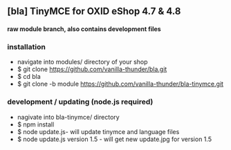 ## [bla] TinyMCE for OXID eShop 4.7 & 4.8
#### raw module branch, also contains development files

### installation
* navigate into modules/ directory of your shop
* $ git clone https://github.com/vanilla-thunder/bla.git
* $ cd bla
* $ git clone -b module https://github.com/vanilla-thunder/bla-tinymce.git


### development / updating (node.js required)
* nagivate into bla-tinymce/ directory
* $ npm install
* $ node update.js- will update tinymce and language files
* $ node update.js version 1.5 - will get new update.jpg for version 1.5
